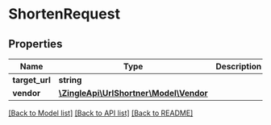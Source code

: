 # ShortenRequest

## Properties
Name | Type | Description | Notes
------------ | ------------- | ------------- | -------------
**target_url** | **string** |  | [optional] 
**vendor** | [**\ZingleApi\UrlShortner\Model\Vendor**](Vendor.md) |  | [optional] 

[[Back to Model list]](../README.md#documentation-for-models) [[Back to API list]](../README.md#documentation-for-api-endpoints) [[Back to README]](../README.md)


